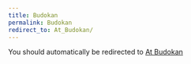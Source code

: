 ```yaml
---
title: Budokan
permalink: Budokan
redirect_to: At_Budokan/
---
```


You should automatically be redirected to [At Budokan](At_Budokan/)
